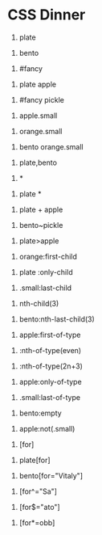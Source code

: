 # CSS Dinner
<ol><li>plate</li></ol>	
<ol><li>bento</li></ol>	
<ol><li>#fancy</li></ol>
<ol><li>plate apple</li></ol>
<ol><li>#fancy pickle</li></ol>
<ol><li>apple.small</li></ol>
<ol><li>orange.small</li></ol>
<ol><li>bento orange.small</li></ol>	
<ol><li>plate,bento</li></ol>		
<ol><li>*</li></ol>	
<ol><li>plate *	</li></ol>
<ol><li>plate + apple</li></ol>
<ol><li>bento~pickle</li></ol>
<ol><li>plate>apple</li></ol>
<ol><li>orange:first-child</li></ol>
<ol><li>plate :only-child</li></ol>
<ol><li>.small:last-child</li></ol>
<ol><li>nth-child(3)</li></ol>
<ol><li>bento:nth-last-child(3)</li></ol>
<ol><li>apple:first-of-type</li></ol>	
<ol><li>:nth-of-type(even)</li></ol>
<ol><li>:nth-of-type(2n+3)</li></ol>
<ol><li>apple:only-of-type</li></ol>
<ol><li>.small:last-of-type</li></ol>
<ol><li>bento:empty</li></ol>
<ol><li>apple:not(.small)</li></ol>
<ol><li>[for]</li></ol>
<ol><li>plate[for]</li></ol>
<ol><li>bento[for="Vitaly"]</li></ol>
<ol><li>[for^="Sa"]</li></ol>
<ol><li>[for$="ato"]</li></ol>
<ol><li>[for*=obb]</li></ol>
